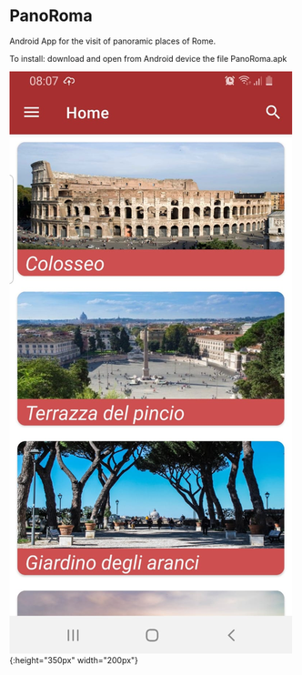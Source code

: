 # PanoRoma
Android App for the visit of panoramic places of Rome.

To install: download and open from Android device the file PanoRoma.apk

![Screenshot](panoroma_home.jpeg){:height="350px" width="200px"}
